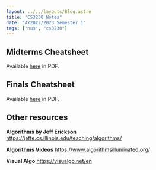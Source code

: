 ```yaml
---
layout: ../../layouts/Blog.astro
title: "CS3230 Notes"
date: "AY2022/2023 Semester 1"
tags: ["nus", "cs3230"]
---
```


## Midterms Cheatsheet

Available [here](../cs3230-midterms.pdf) in PDF.

## Finals Cheatsheet

Available [here](../cs3230-finals.pdf) in PDF.

## Other resources

**Algorithms by Jeff Erickson**
https://jeffe.cs.illinois.edu/teaching/algorithms/

**Algorithms Videos**
https://www.algorithmsilluminated.org/

**Visual Algo**
https://visualgo.net/en
